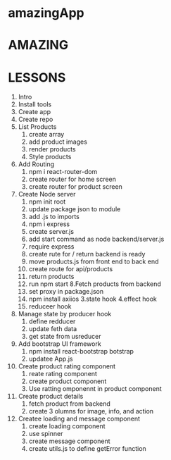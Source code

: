 # amazingApp

# AMAZING

# LESSONS

1. Intro
2. Install tools
3. Create app
4. Create repo
5. List Products
    1. create array
    2. add product images
    3. render products
    4. Style products
6. Add Routing
    1. npm i react-router-dom
    2. create router for home screen
    3. create router for product screen
7. Create Node server
    1. npm init root
    2. update package json to module
    3. add .js to imports
    4. npm i express 
    5. create server.js
    6. add start command as node backend/server.js
    7. require express
    8. create rute for / return backend is ready
    9. move products.js from front end to back end
    10. create route for api/products
    11. return products
    12. run npm start
8.Fetch products from backend
    1. set proxy in package.json
    2. npm install axiios
    3.state hook
    4.effect hook
    5. reduceer hook
9. Manage state by producer hook
    1. define redducer
    2. update feth data
    3. get state from usreducer
10. Add bootstrap UI framework
    1. npm install react-bootstrap botstrap
    2. updatee App.js
11. Create product rating component
    1. reate rating component
    2. create product component
    3. Use ratting omponennt in product component
12. Create product details
    1. fetch product from backend
    2. create 3 olumns for image, info, and action
13. Createe loading and message component
    1. create loading component
    2. use spinner
    3. create message component
    4. create utils.js to define getError function
